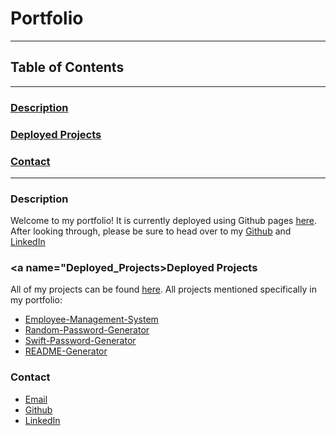 # Portfolio 
---
## Table of Contents
---
### [Description](#Description)
### [Deployed Projects](#Deployed_Projects)
### [Contact](#Contact)
---
### <a name="Description"></a>Description
Welcome to my portfolio! It is currently deployed using Github pages [here](https://jamespericles.github.io/). After looking through, please be sure to head over to my [Github](https://github.com/jamespericles) and [LinkedIn](https://www.linkedin.com/in/james-pericles-ii-38a859156/)
### <a name="Deployed_Projects></a>Deployed Projects
All of my projects can be found [here](https://github.com/jamespericles/Repositories).
All projects mentioned specifically in my portfolio:
*   [Employee-Management-System](https://github.com/jamespericles/Employee-Management-System)
*   [Random-Password-Generator](https://github.com/jamespericles/Random-Password-Generator)
*   [Swift-Password-Generator](https://github.com/jamespericles/Swift-Password-Generator)
*   [README-Generator](https://github.com/jamespericles/README-Generator)
### <a name="Contact"></a>Contact
*   [Email](jamesspericles@gmail.com)
*   [Github](https://github.com/jamespericles)
*   [LinkedIn](https://www.linkedin.com/in/james-pericles-ii-38a859156/)
